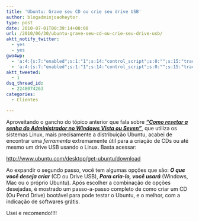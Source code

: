 ```yaml
---
title: 'Ubuntu: Grave seu CD ou crie seu drive USB'
author: blogadminjoaoheytor
type: post
date: 2010-07-01T00:39:14+00:00
url: /2010/06/30/ubuntu-grave-seu-cd-ou-crie-seu-drive-usb/
aktt_notify_twitter:
  - yes
  - yes
gwo4wp:
  - 'a:4:{s:7:"enabled";s:1:"1";s:14:"control_script";s:0:"";s:15:"tracking_script";s:0:"";s:17:"conversion_script";s:0:"";}'
  - 'a:4:{s:7:"enabled";s:1:"1";s:14:"control_script";s:0:"";s:15:"tracking_script";s:0:"";s:17:"conversion_script";s:0:"";}'
aktt_tweeted:
  - 1
dsq_thread_id:
  - 2248074263
categories:
  - Clientes

---
```

Aproveitando o gancho do tópico anterior que fala sobre <a href="http://www.joaoheytor.com/como-resetar-a-senha-do-administrador-no-windows-vista-ou-seven/" target="_blank"><strong><em>&#8220;Como resetar a senha do Administrador no Windows Vista ou Seven&#8221;</em></strong></a>, que utiliza os sistemas Linux, mais precisamente a distribuição Ubuntu, acabei de encontrar uma _ferramenta_ extremamente útil para a criação de CDs ou até mesmo um drive USB usando o Linux. Basta acessar:

<http://www.ubuntu.com/desktop/get-ubuntu/download>

Ao expandir o segundo passo, você tem algumas opções que são: _**O que você deseja criar**_ (CD ou Drive USB), _**Para cria-lo, você usará**_ (Windows, Mac ou o próprio Ubuntu). Após escolher a combinação de opções desejadas, é mostrado um passo-a-passo completo de como criar um CD (Ou Pend Drive) bootável para pode testar o Ubuntu, e o melhor, com a indicação de softwares grátis.

Usei e recomendo!!!!